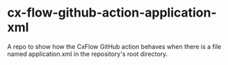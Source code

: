 # cx-flow-github-action-application-xml
A repo to show how the CxFlow GitHub action behaves when there is a file named application.xml in the repository's root directory.
